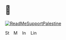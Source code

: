 # 👋

[![ReadMeSupportPalestine](https://raw.githubusercontent.com/Safouene1/support-palestine-banner/master/banner-support.svg)](https://pcrf1.app.neoncrm.com/forms/gaza-recovery)

[<img src="https://user-images.githubusercontent.com/6760/131197709-eaf19a34-7bfa-47f8-a3b1-68ca039500a7.png" width="16" height="16" alt="Strava">][1] &nbsp;
[<img src="https://user-images.githubusercontent.com/6760/236303776-7d2d13bc-1553-4d0a-9ffa-7ebc25b21a00.svg" width="16" height="16" alt="Mastodon">][2] &nbsp;
[<img src="https://user-images.githubusercontent.com/6760/131196756-5b5cd248-525b-44f5-9bae-16702046b2f9.png" width="16" height="16" alt="Instagram">][3] &nbsp;
[<img src="https://user-images.githubusercontent.com/6760/131197249-0c2d110d-693c-41f1-9f3c-6675cf985439.png" width="24" height="16" alt="LinkedIn">][4]

<!-- Icons -->

[1.2]: https://user-images.githubusercontent.com/6760/131197709-eaf19a34-7bfa-47f8-a3b1-68ca039500a7.png (Strava)
[2.2]: https://user-images.githubusercontent.com/6760/236303776-7d2d13bc-1553-4d0a-9ffa-7ebc25b21a00.svg (Twitter)
[3.2]: https://user-images.githubusercontent.com/6760/131196756-5b5cd248-525b-44f5-9bae-16702046b2f9.png (IG)
[4.2]: https://user-images.githubusercontent.com/6760/131197249-0c2d110d-693c-41f1-9f3c-6675cf985439.png (LinkedIn)

<!-- Links -->
[1]: https://strava.com/athletes/ayn
[2]: https://trunk.lol/@ayn
[3]: https://instagram.com/ayn
[4]: https://www.linkedin.com/in/andrewng

<!--
this seems to be broken lol
[![@ayn's github stats](https://github-readme-stats.vercel.app/api?username=ayn&count_private=true&show_icons=true&theme=github_dark)](#)

this seems to be wrong, or it doesn't include private repos:
![@ayn's top langs](https://github-readme-stats.vercel.app/api/top-langs/?username=ayn&theme=github_dark&count_private=true&layout=compact)
-->

<!--
**ayn/ayn** is a ✨ _special_ ✨ repository because its `README.md` (this file) appears on your GitHub profile.

Here are some ideas to get you started:

- 🔭 I’m currently working on ...
- 🌱 I’m currently learning ...
- 👯 I’m looking to collaborate on ...
- 🤔 I’m looking for help with ...
- 💬 Ask me about ...
- 📫 How to reach me: ...
- 😄 Pronouns: ...
- ⚡ Fun fact: ...
-->
